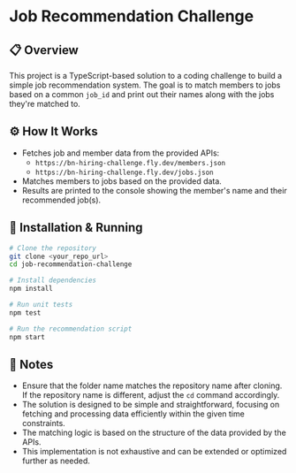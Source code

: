 # Job Recommendation Challenge

## 📋 Overview
This project is a TypeScript-based solution to a coding challenge to build a simple job recommendation system. The goal is to match members to jobs based on a common `job_id` and print out their names along with the jobs they're matched to.

## ⚙️ How It Works
- Fetches job and member data from the provided APIs:
  - `https://bn-hiring-challenge.fly.dev/members.json`
  - `https://bn-hiring-challenge.fly.dev/jobs.json`
- Matches members to jobs based on the provided data.
- Results are printed to the console showing the member's name and their recommended job(s).

## 🚀 Installation & Running

```bash
# Clone the repository
git clone <your_repo_url>
cd job-recommendation-challenge

# Install dependencies
npm install

# Run unit tests
npm test

# Run the recommendation script
npm start
```

## 📝 Notes
- Ensure that the folder name matches the repository name after cloning. If the repository name is different, adjust the `cd` command accordingly.
- The solution is designed to be simple and straightforward, focusing on fetching and processing data efficiently within the given time constraints.
- The matching logic is based on the structure of the data provided by the APIs.
- This implementation is not exhaustive and can be extended or optimized further as needed.